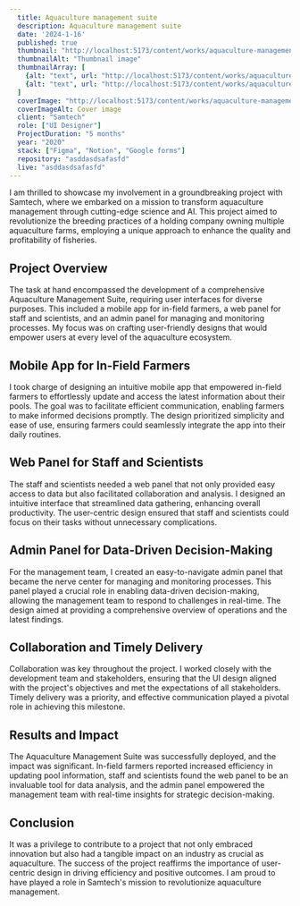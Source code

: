 ```yaml
---
  title: Aquaculture management suite
  description: Aquaculture management suite
  date: '2024-1-16'
  published: true
  thumbnail: "http://localhost:5173/content/works/aquaculture-management-thumbnail-01.webp"
  thumbnailAlt: "Thumbnail image"
  thumbnailArray: [
    {alt: "text", url: "http://localhost:5173/content/works/aquaculture-management-thumbnail-02.webp"},
    {alt: "text", url: "http://localhost:5173/content/works/aquaculture-management-thumbnail-03.webp"},
  ]
  coverImage: "http://localhost:5173/content/works/aquaculture-management-cover.webp"
  coverImageAlt: Cover image
  client: "Samtech"
  role: ["UI Designer"]
  ProjectDuration: "5 months"
  year: "2020"
  stack: ["Figma", "Notion", "Google forms"]
  repository: "asddasdsafasfd"
  live: "asddasdsafasfd"
---
```


I am thrilled to showcase my involvement in a groundbreaking project with Samtech, where we embarked on a mission to transform aquaculture management through cutting-edge science and AI. This project aimed to revolutionize the breeding practices of a holding company owning multiple aquaculture farms, employing a unique approach to enhance the quality and profitability of fisheries.

## Project Overview

The task at hand encompassed the development of a comprehensive Aquaculture Management Suite, requiring user interfaces for diverse purposes. This included a mobile app for in-field farmers, a web panel for staff and scientists, and an admin panel for managing and monitoring processes. My focus was on crafting user-friendly designs that would empower users at every level of the aquaculture ecosystem.

## Mobile App for In-Field Farmers

I took charge of designing an intuitive mobile app that empowered in-field farmers to effortlessly update and access the latest information about their pools. The goal was to facilitate efficient communication, enabling farmers to make informed decisions promptly. The design prioritized simplicity and ease of use, ensuring farmers could seamlessly integrate the app into their daily routines.

## Web Panel for Staff and Scientists

The staff and scientists needed a web panel that not only provided easy access to data but also facilitated collaboration and analysis. I designed an intuitive interface that streamlined data gathering, enhancing overall productivity. The user-centric design ensured that staff and scientists could focus on their tasks without unnecessary complications.

## Admin Panel for Data-Driven Decision-Making

For the management team, I created an easy-to-navigate admin panel that became the nerve center for managing and monitoring processes. This panel played a crucial role in enabling data-driven decision-making, allowing the management team to respond to challenges in real-time. The design aimed at providing a comprehensive overview of operations and the latest findings.

## Collaboration and Timely Delivery

Collaboration was key throughout the project. I worked closely with the development team and stakeholders, ensuring that the UI design aligned with the project's objectives and met the expectations of all stakeholders. Timely delivery was a priority, and effective communication played a pivotal role in achieving this milestone.

## Results and Impact

The Aquaculture Management Suite was successfully deployed, and the impact was significant. In-field farmers reported increased efficiency in updating pool information, staff and scientists found the web panel to be an invaluable tool for data analysis, and the admin panel empowered the management team with real-time insights for strategic decision-making.

## Conclusion

It was a privilege to contribute to a project that not only embraced innovation but also had a tangible impact on an industry as crucial as aquaculture. The success of the project reaffirms the importance of user-centric design in driving efficiency and positive outcomes. I am proud to have played a role in Samtech's mission to revolutionize aquaculture management.
